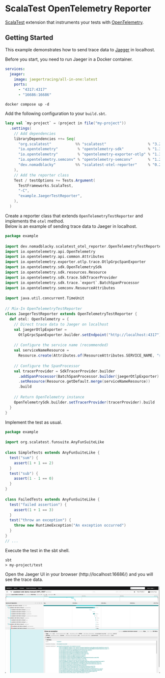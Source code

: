 # ScalaTest OpenTelemetry Reporter

[ScalaTest](https://www.scalatest.org/) extension that instruments your tests with [OpenTelemetry](https://opentelemetry.io/).

## Getting Started

This example demonstrates how to send trace data to [Jaeger](https://www.jaegertracing.io/) in localhost.

Before you start, you need to run Jaeger in a Docker container.

```yaml
services:
  jeager:
    image: jaegertracing/all-in-one:latest
    ports:
      - "4317:4317"
      - "16686:16686"
```

```shell
docker compose up -d
```

Add the following configuration to your `build.sbt`.

```scala
lazy val `my-project` = (project in file("my-project"))
  .settings(
    // Add dependencies
    libraryDependencies ++= Seq(
      "org.scalatest"           %% "scalatest"                   % "3.2.18"       % Test,
      "io.opentelemetry"         % "opentelemetry-sdk"           % "1.38.0"       % Test,
      "io.opentelemetry"         % "opentelemetry-exporter-otlp" % "1.38.0"       % Test,
      "io.opentelemetry.semconv" % "opentelemetry-semconv"       % "1.21.0-alpha" % Test,
      "dev.nomadblacky"         %% "scalatest-otel-reporter"     % "0.2.0-alpha"  % Test,
    ),
    // Add the reporter class
    Test / testOptions += Tests.Argument(
      TestFrameworks.ScalaTest,
      "-C",
      "example.JaegerTestReporter",
    ),
  )
```

Create a reporter class that extends `OpenTelemetryTestReporter` and implements the `otel` method.  
Below is an example of sending trace data to Jaeger in localhost.

```scala
package example

import dev.nomadblacky.scalatest_otel_reporter.OpenTelemetryTestReporter
import io.opentelemetry.api.OpenTelemetry
import io.opentelemetry.api.common.Attributes
import io.opentelemetry.exporter.otlp.trace.OtlpGrpcSpanExporter
import io.opentelemetry.sdk.OpenTelemetrySdk
import io.opentelemetry.sdk.resources.Resource
import io.opentelemetry.sdk.trace.SdkTracerProvider
import io.opentelemetry.sdk.trace.`export`.BatchSpanProcessor
import io.opentelemetry.semconv.ResourceAttributes

import java.util.concurrent.TimeUnit

// Mix-In OpenTelemetryTestReporter
class JaegerTestReporter extends OpenTelemetryTestReporter {
  def otel: OpenTelemetry = {
    // Direct trace data to Jaeger on localhost
    val jaegerOtlpExporter =
      OtlpGrpcSpanExporter.builder.setEndpoint("http://localhost:4317").setTimeout(30, TimeUnit.SECONDS).build

    // Configure the service name (recommended)
    val serviceNameResource =
      Resource.create(Attributes.of(ResourceAttributes.SERVICE_NAME, "scalatest-otel-demo-manual"))

    // Configure the SpanProcessor
    val tracerProvider = SdkTracerProvider.builder
      .addSpanProcessor(BatchSpanProcessor.builder(jaegerOtlpExporter).build)
      .setResource(Resource.getDefault.merge(serviceNameResource))
      .build

    // Return OpenTelemetry instance
    OpenTelemetrySdk.builder.setTracerProvider(tracerProvider).build
  }
}
```

Implement the test as usual.

```scala
package example

import org.scalatest.funsuite.AnyFunSuiteLike

class SimpleTests extends AnyFunSuiteLike {
  test("sum") {
    assert(1 + 1 == 2)
  }
  test("sub") {
    assert(1 - 1 == 0)
  }
}

class FailedTests extends AnyFunSuiteLike {
  test("failed assertion") {
    assert(1 + 1 == 3)
  }
  test("throw an exception") {
    throw new RuntimeException("An exception occurred")
  }
}
// ...
```

Execute the test in the sbt shell.

```shell
sbt
> my-project/test
```

Open the Jaeger UI in your browser (http://localhost:16686/) and you will see the trace data.


![img.png](jaeger-trace.png)
